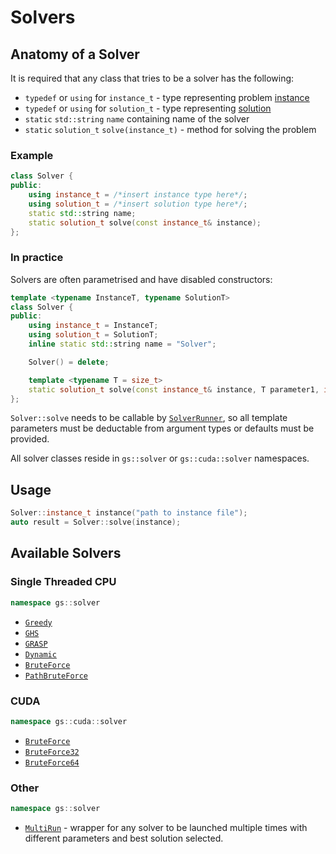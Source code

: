 # Solvers

## Anatomy of a Solver

It is required that any class that tries to be a solver has the following:
* `typedef` or `using` for `instance_t` - type representing problem [instance](../inst/README.md)
* `typedef` or `using` for `solution_t` - type representing [solution](../res/README.md)
* `static` `std::string` `name` containing name of the solver
* `static` `solution_t` `solve(instance_t)` - method for solving the problem

### Example

``` c++
class Solver {
public:
    using instance_t = /*insert instance type here*/;
    using solution_t = /*insert solution type here*/;
    static std::string name;
    static solution_t solve(const instance_t& instance);
};
```

### In practice

Solvers are often parametrised and have disabled constructors:

``` c++
template <typename InstanceT, typename SolutionT>
class Solver {
public:
    using instance_t = InstanceT;
    using solution_t = SolutionT;
    inline static std::string name = "Solver";

    Solver() = delete;

    template <typename T = size_t>
    static solution_t solve(const instance_t& instance, T parameter1, int parameter2 = 1);
};
```

`Solver::solve` needs to be callable by [`SolverRunner`](../README.md#solver-runner), so all template parameters must be deductable from argument types or defaults must be provided.

All solver classes reside in `gs::solver` or `gs::cuda::solver` namespaces.

## Usage

``` c++
Solver::instance_t instance("path to instance file");
auto result = Solver::solve(instance);
```

## Available Solvers

### Single Threaded CPU

``` c++
namespace gs::solver
```

* [`Greedy`](./Greedy.hpp)
* [`GHS`](./GHS.hpp)
* [`GRASP`](./GRASP.hpp)
* [`Dynamic`](./Dynamic.hpp)
* [`BruteForce`](./BruteForce.hpp)
* [`PathBruteForce`](./PathBruteForce.hpp)

### CUDA

``` c++
namespace gs::cuda::solver
```

* [`BruteForce`](./CudaBruteForce.cu)
* [`BruteForce32`](./CudaBruteForce.cu)
* [`BruteForce64`](./CudaBruteForce.cu)

### Other

``` c++
namespace gs::solver
```

* [`MultiRun`](./MultiRun.hpp) - wrapper for any solver to be launched multiple times with different parameters and best solution selected.